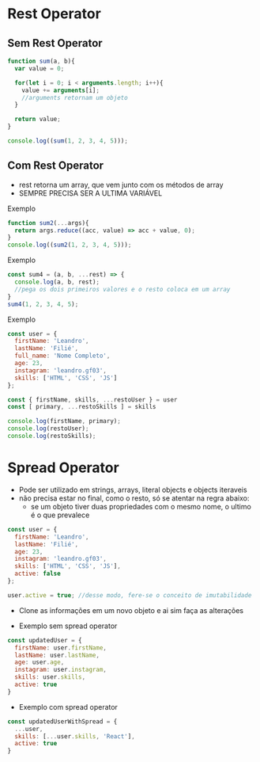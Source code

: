 # Rest Operator

## Sem Rest Operator

```js
function sum(a, b){
  var value = 0;

  for(let i = 0; i < arguments.length; i++){
    value += arguments[i];
    //arguments retornam um objeto
  }

  return value;
}

console.log((sum(1, 2, 3, 4, 5)));
```

## Com Rest Operator
- rest retorna um array, que vem junto com os métodos de array
- SEMPRE PRECISA SER A ULTIMA VARIÁVEL

Exemplo
```js
function sum2(...args){
  return args.reduce((acc, value) => acc + value, 0);
}
console.log((sum2(1, 2, 3, 4, 5)));
```

Exemplo
```js
const sum4 = (a, b, ...rest) => {
  console.log(a, b, rest);
  //pega os dois primeiros valores e o resto coloca em um array
}
sum4(1, 2, 3, 4, 5);
```

Exemplo
```js
const user = {
  firstName: 'Leandro',
  lastName: 'Filié',
  full_name: 'Nome Completo',
  age: 23,
  instagram: 'leandro.gf03',
  skills: ['HTML', 'CSS', 'JS']
};

const { firstName, skills, ...restoUser } = user
const [ primary, ...restoSkills ] = skills

console.log(firstName, primary);
console.log(restoUser);
console.log(restoSkills);
```

# Spread Operator
- Pode ser utilizado em strings, arrays, literal objects e objects iteraveis
- não precisa estar no final, como o resto, só se atentar na regra abaixo: 
  - se um objeto tiver duas propriedades com o mesmo nome, o ultimo é o que prevalece

```js
const user = {
  firstName: 'Leandro',
  lastName: 'Filié',
  age: 23,
  instagram: 'leandro.gf03',
  skills: ['HTML', 'CSS', 'JS'],
  active: false
};

user.active = true; //desse modo, fere-se o conceito de imutabilidade

```

- Clone as informações em um novo objeto e ai sim faça as alterações

- Exemplo sem spread operator
```js
const updatedUser = {
  firstName: user.firstName,
  lastName: user.lastName,
  age: user.age,
  instagram: user.instagram,
  skills: user.skills,
  active: true
}
```

- Exemplo com spread operator
```js
const updatedUserWithSpread = {
  ...user,
  skills: [...user.skills, 'React'],
  active: true 
}
```